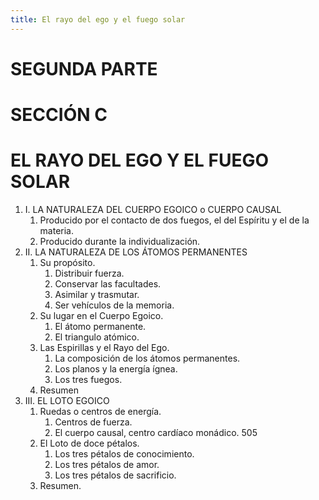 ```yaml
---
title: El rayo del ego y el fuego solar
---
```


# SEGUNDA PARTE

# SECCIÓN C

# EL RAYO DEL EGO Y EL FUEGO SOLAR

1. I. LA NATURALEZA DEL CUERPO EGOICO o CUERPO CAUSAL
   1. Producido por el contacto de dos fuegos, el del Espíritu y el de la materia.
   2. Producido durante la individualización.
2. II. LA NATURALEZA DE LOS ÁTOMOS PERMANENTES
   1. Su propósito.
      1. Distribuir fuerza.
      2. Conservar las facultades.
      3. Asimilar y trasmutar.
      4. Ser vehículos de la memoria.
   2. Su lugar en el Cuerpo Egoico.
      1. El átomo permanente.
      2. El triangulo atómico.
   3. Las Espirillas y el Rayo del Ego.
      1. La composición de los átomos permanentes.
      2. Los planos y la energía ígnea.
      3. Los tres fuegos.
   4. Resumen
3. III. EL LOTO EGOICO
   1. Ruedas o centros de energía.
      1. Centros de fuerza.
      2. El cuerpo causal, centro cardíaco monádico. <pin lang="en">505</pin>
   2. El Loto de doce pétalos.
      1. Los tres pétalos de conocimiento.
      2. Los tres pétalos de amor.
      3. Los tres pétalos de sacrificio. 
   3. Resumen.
